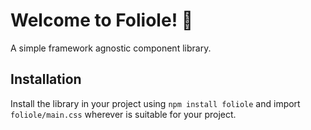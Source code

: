# Welcome to Foliole! 🍂

A simple framework agnostic component library.

## Installation

Install the library in your project using `npm install foliole` and import `foliole/main.css` wherever is suitable for your project.
